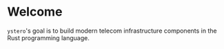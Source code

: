 # Welcome

`ystero`'s goal is to build modern telecom infrastructure components in the Rust programming language. 

